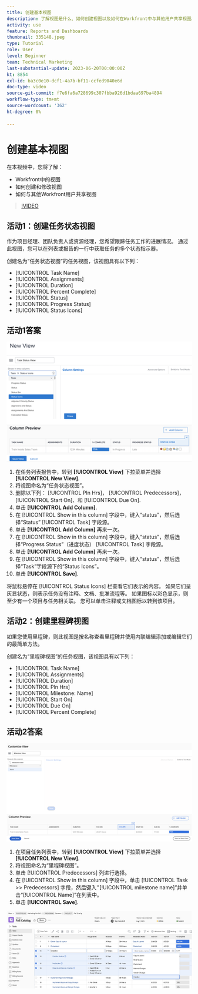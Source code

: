 ```yaml
---
title: 创建基本视图
description: 了解视图是什么、如何创建视图以及如何在Workfront中与其他用户共享视图。
activity: use
feature: Reports and Dashboards
thumbnail: 335148.jpeg
type: Tutorial
role: User
level: Beginner
team: Technical Marketing
last-substantial-update: 2023-06-20T00:00:00Z
kt: 8854
exl-id: ba3c0e10-dcf1-4a7b-bf11-ccfed9040e6d
doc-type: video
source-git-commit: f7e6fa6a728699c307fbba926d1bdaa697ba4894
workflow-type: tm+mt
source-wordcount: '362'
ht-degree: 0%

---
```


# 创建基本视图

在本视频中，您将了解：

* Workfront中的视图
* 如何创建和修改视图
* 如何与其他Workfront用户共享视图

>[!VIDEO](https://video.tv.adobe.com/v/335148/?quality=12&learn=on)

## 活动1：创建任务状态视图

作为项目经理、团队负责人或资源经理，您希望跟踪任务工作的进展情况。 通过此视图，您可以在列表或报告的一行中获取任务的多个状态指示器。

创建名为“任务状态视图”的任务视图，该视图具有以下列：

* [!UICONTROL Task Name]
* [!UICONTROL Assignments]
* [!UICONTROL Duration]
* [!UICONTROL Percent Complete]
* [!UICONTROL Status]
* [!UICONTROL Progress Status]
* [!UICONTROL Status Icons]

## 活动1答案

![用于创建任务状态视图的屏幕图像](assets/view-exercise.png)

1. 在任务列表报告中，转到 **[!UICONTROL View]** 下拉菜单并选择 **[!UICONTROL New View]**.
1. 将视图命名为“任务状态视图”。
1. 删除以下列： [!UICONTROL Pln Hrs]， [!UICONTROL Predecessors]， [!UICONTROL Start On]、和 [!UICONTROL Due On].
1. 单击 **[!UICONTROL Add Column]**.
1. 在 [!UICONTROL Show in this column] 字段中，键入“status”，然后选择“Status” [!UICONTROL Task] 字段源。
1. 单击 **[!UICONTROL Add Column]** 再来一次。
1. 在 [!UICONTROL Show in this column] 字段中，键入“status”，然后选择“Progress Status”（进度状态） [!UICONTROL Task] 字段源。
1. 单击 **[!UICONTROL Add Column]** 再来一次。
1. 在 [!UICONTROL Show in this column] 字段中，键入“status”，然后选择“Task”字段源下的“Status Icons”。
1. 单击 **[!UICONTROL Save]**.

将鼠标悬停在 [!UICONTROL Status Icons] 栏查看它们表示的内容。 如果它们呈灰显状态，则表示任务没有注释、文档、批准流程等。 如果图标以彩色显示，则至少有一个项目与任务相关联。 您可以单击注释或文档图标以转到该项目。

## 活动2：创建里程碑视图

如果您使用里程碑，则此视图是按名称查看里程碑并使用内联编辑添加或编辑它们的最简单方法。

创建名为“里程碑视图”的任务视图，该视图具有以下列：

* [!UICONTROL Task Name]
* [!UICONTROL Assignments]
* [!UICONTROL Duration]
* [!UICONTROL Pln Hrs]
* [!UICONTROL Milestone: Name]
* [!UICONTROL Start On]
* [!UICONTROL Due On]
* [!UICONTROL Percent Complete]


## 活动2答案

![用于创建里程碑视图的屏幕图像](assets/view-milestone-exercise-1.png)

1. 在项目任务列表中，转到 **[!UICONTROL View]** 下拉菜单并选择 **[!UICONTROL New View]**.
1. 将视图命名为“里程碑视图”。
1. 单击 [!UICONTROL Predecessors] 列进行选择。
1. 在 [!UICONTROL Show in this column] 字段中，单击 [!UICONTROL Task >> Predecessors] 字段，然后键入&#39;&#39;[!UICONTROL milestone name]”并单击“[!UICONTROL Name]”在列表中。
1. 单击 **[!UICONTROL Save]**.

![使用里程碑视图的任务列表图像](assets/view-milestone-exercise-2.png)
